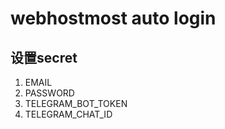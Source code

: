# webhostmost auto login

## 设置secret

1. EMAIL
2. PASSWORD
3. TELEGRAM_BOT_TOKEN
4. TELEGRAM_CHAT_ID

